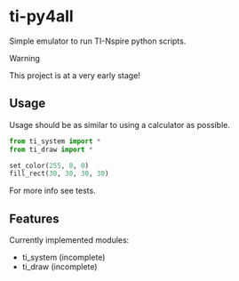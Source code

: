 # ti-py4all

Simple emulator to run TI-Nspire python scripts.

> [!WARNING]
> This project is at a very early stage!


## Usage

Usage should be as similar to using a calculator as possible.

```py
from ti_system import *
from ti_draw import *

set_color(255, 0, 0)
fill_rect(30, 30, 30, 30)
```

For more info see tests.


## Features

Currently implemented modules:

 - ti_system (incomplete)
 - ti_draw (incomplete)